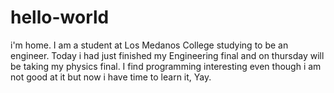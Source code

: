 # hello-world
i'm home.
I am a student at Los Medanos College studying to be an engineer. Today i had just finished my Engineering final and on thursday will be taking my physics final. I find programming interesting even though i am not good at it but now i have time to learn it, Yay.
